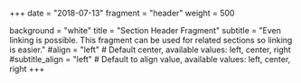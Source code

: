 +++
date = "2018-07-13"
fragment = "header"
weight = 500

background = "white"
title = "Section Header Fragment"
subtitle = "Even linking is possible. This fragment can be used for related sections so linking is easier."
#align = "left" # Default center, available values: left, center, right
#subtitle_align = "left" # Default to align value, available values: left, center, right
+++

